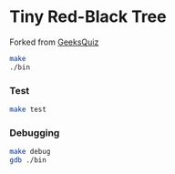 Tiny Red-Black Tree
========
Forked from [GeeksQuiz][]
```sh
make
./bin
```

### Test
```sh
make test
```

### Debugging
```sh
make debug
gdb ./bin
```

[GeeksQuiz]: http://geeksquiz.com/c-program-red-black-tree-insertion
